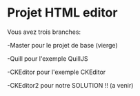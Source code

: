 # Projet HTML editor

Vous avez trois branches:

-Master pour le projet de base (vierge)

-Quill pour l'exemple QuillJS

-CKEditor pour l'exemple CKEditor

-CKEditor2 pour notre SOLUTION !! (a venir)
